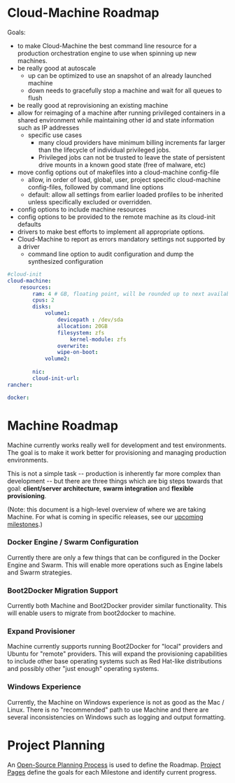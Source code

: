 # Cloud-Machine Roadmap

Goals:
* to make Cloud-Machine the best command line resource for a production orchestration engine to use when spinning up new machines.
* be really good at autoscale
    * up can be optimized to use an snapshot of an already launched machine
    * down needs to gracefully stop a machine and wait for all queues to flush
* be really good at reprovisioning an existing machine
* allow for reimaging of a machine after running privileged containers
  in a shared environment while maintaining other id and state information such as IP addresses
    * specific use cases
        * many cloud providers have minimum billing increments far larger
          than the lifecycle of individual privileged jobs.
        * Privileged jobs can not be trusted to leave the state of persistent drive mounts
          in a known good state (free of malware, etc)
* move config options out of makefiles into a cloud-machine config-file
    * allow, in order of load, global, user, project specific cloud-machine config-files, followed by command line options
    * default: allow all settings from earlier loaded profiles to be inherited unless specifically excluded or overridden.
* config options to include machine resources
* config options to be provided to the remote machine as its cloud-init defaults
* drivers to make best efforts to implement all appropriate options.
* Cloud-Machine to report as errors mandatory settings not supported by a driver
    * command line option to audit configuration and dump the synthesized configuration


```yml
#cloud-init
cloud-machine:
    resources:
        ram: 4 # GB, floating point, will be rounded up to next available unit from driver)
        cpus: 2
        disks:
            volume1:
                devicepath : /dev/sda
                allocation: 20GB
                filesystem: zfs
                    kernel-module: zfs
                overwrite:
                wipe-on-boot:
            volume2:
            
        nic:
        cloud-init-url:
rancher:

docker:

```



# Machine Roadmap

Machine currently works really well for development and test environments. The
goal is to make it work better for provisioning and managing production
environments.

This is not a simple task -- production is inherently far more complex than
development -- but there are three things which are big steps towards that goal:
**client/server architecture**, **swarm integration** and **flexible
provisioning**.

(Note: this document is a high-level overview of where we are taking Machine.
For what is coming in specific releases, see our [upcoming
milestones](https://github.com/docker/machine/milestones).)

### Docker Engine / Swarm Configuration

Currently there are only a few things that can be configured in the Docker Engine and Swarm.  This will enable more operations such as Engine labels and Swarm strategies.

### Boot2Docker Migration Support

Currently both Machine and Boot2Docker provider similar functionality.  This will enable users to migrate from boot2docker to machine.

### Expand Provisioner

Machine currently supports running Boot2Docker for "local" providers and Ubuntu for "remote" providers.  This will expand the provisioning capabilities to include other base operating systems such as Red Hat-like distributions and possibly other "just enough" operating systems.

### Windows Experience

Currently, the Machine on Windows experience is not as good as the Mac / Linux.  There is no "recommended" path to use Machine and there are several inconsistencies on Windows such as logging and output formatting.

# Project Planning

An [Open-Source Planning Process](https://github.com/docker/machine/wiki/Open-Source-Planning-Process) is used to define the Roadmap. [Project Pages](https://github.com/docker/machine/wiki) define the goals for each Milestone and identify current progress.
